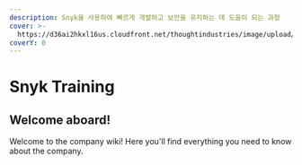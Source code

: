 ```yaml
---
description: Snyk을 사용하여 빠르게 개발하고 보안을 유지하는 데 도움이 되는 과정
cover: >-
  https://d36ai2hkxl16us.cloudfront.net/thoughtindustries/image/upload/a_exif,c_fill,w_800/v1/course-uploads/8febbbba-74bc-491c-8f27-0099d4d3558d/d82ni1rlz13i-Group1049.png
coverY: 0
---
```


# Snyk Training

## Welcome aboard!

Welcome to the company wiki! Here you'll find everything you need to know about the company.
